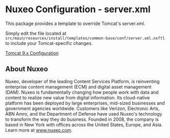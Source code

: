 # Nuxeo Configuration - server.xml

This package provides a template to override Tomcat's server.xml.

Simply edit the file located at `src/main/resources/install/templates/common-base/conf/server.xml.nxftl` to include your Tomcat-specific changes.

[Tomcat 9.x Configuration](http://tomcat.apache.org/tomcat-9.0-doc/config/index.html)

## About Nuxeo

Nuxeo, developer of the leading Content Services Platform, is reinventing enterprise content management (ECM) and digital asset management (DAM). Nuxeo is fundamentally changing how people work with data and content to realize new value from digital information. Its cloud-native platform has been deployed by large enterprises, mid-sized businesses and government agencies worldwide. Customers like Verizon, Electronic Arts, ABN Amro, and the Department of Defense have used Nuxeo's technology to transform the way they do business. Founded in 2008, the company is based in New York with offices across the United States, Europe, and Asia. Learn more at www.nuxeo.com.